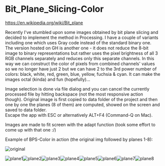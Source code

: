 # Bit_Plane_Slicing-Color

https://en.wikipedia.org/wiki/Bit_plane


Recently I've stumbled upon some images obtained by bit plane slicing and decided to implement the method in Processing. I have a couple of variants including one which uses Gray code instead of the standard binary one. The version hosted on GH is another one - it does not reduce the 8-bit image to binary representations but rather uses the pixel brightness of all 3 RGB channels separately and reduces only this separate channels. In this way we can construct the color of pixels from combined channels' values so we no longer have just 2 but we can have 2 to the 3rd power number of colors: black, white, red, green, blue, yellow, fuchsia & cyan. It can make the images octal (kinda) and fun (hopefully)...

Image selection is done via file dialog and you can cancel the currently processed file by hitting backspace (not the most responsive action though). 
Original image is first copied to data folder of the project and then one by one the planes (8 of them) are computed, showed on the screen and saved to data folder.   
Escape the app with ESC or alternatively ALT+F4 (Command-Q on Mac).

Images are made to fit screen with the adapt function (took some effort to come up with that one :/)


Example of BPS-Color in action (the original img followed by planes 1-8):

![original](https://user-images.githubusercontent.com/107032742/213793254-ed90719d-ea8f-4c1f-bafe-b315705b9538.jpg)

![plane1](https://user-images.githubusercontent.com/107032742/213793418-f8853b87-2088-4ad8-8fdb-86fbc305a186.jpg)![plane2](https://user-images.githubusercontent.com/107032742/213793846-e9121613-deac-42f2-a969-53969c7733f1.jpg)![plane3](https://user-images.githubusercontent.com/107032742/213794053-bcaec5b2-4db1-448c-8102-2348f644f7a4.jpg)![plane4](https://user-images.githubusercontent.com/107032742/213794151-28f3099f-a545-4746-940d-a78a8a359f06.jpg)![plane5](https://user-images.githubusercontent.com/107032742/213794285-3f5237e1-e27f-46cb-ab50-417f217042fa.jpg)![plane6](https://user-images.githubusercontent.com/107032742/213794399-c3cb5b3f-7d2a-4bcb-85b4-06abe69d063b.jpg)![plane7](https://user-images.githubusercontent.com/107032742/213794491-df0f00a1-5273-421f-ab9c-f87c5bef1049.jpg)![plane8](https://user-images.githubusercontent.com/107032742/213794593-7fa0a60e-5775-4208-8020-fbff9cde4a5e.jpg)




  





